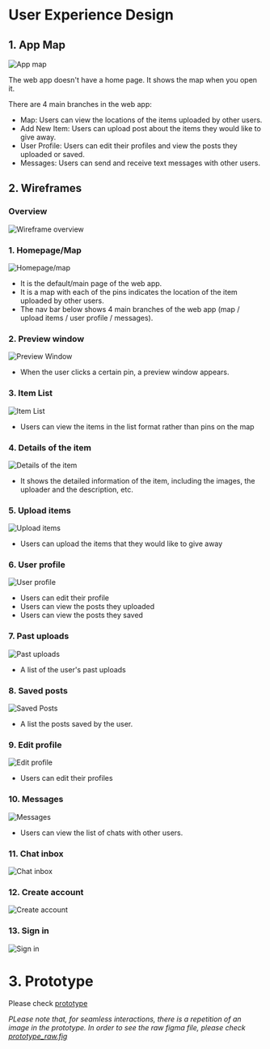 # User Experience Design

## 1. App Map
![App map](ux-design/appmap/appmap.png)

The web app doesn't have a home page. It shows the map when you open it.

There are 4 main branches in the web app:
- Map: Users can view the locations of the items uploaded by other users.
- Add New Item: Users can upload post about the items they would like to give away.
- User Profile: Users can edit their profiles and view the posts they uploaded or saved.
- Messages: Users can send and receive text messages with other users.

## 2. Wireframes
### Overview
![Wireframe overview](ux-design/wireframes/wireframe.png)



### 1. Homepage/Map

![Homepage/map](ux-design/wireframes/Map.png)
- It is the default/main page of the web app.
- It is a map with each of the pins indicates the location of the item uploaded by other users.
- The nav bar below shows 4 main branches of the web app (map / upload items / user profile / messages).

### 2. Preview window
![Preview Window](ux-design/wireframes/PreviewWindow.png)
- When the user clicks a certain pin, a preview window appears.

### 3. Item List
![Item List](ux-design/wireframes/List.png)
- Users can view the items in the list format rather than pins on the map

### 4. Details of the item
![Details of the item](ux-design/wireframes/ItemDetails.png)
- It shows the detailed information of the item, including the images, the uploader and the description, etc.

### 5. Upload items
![Upload items](ux-design/wireframes/UploadItem.png)
- Users can upload the items that they would like to give away

### 6. User profile
![User profile](ux-design/wireframes/UserProfile.png)
- Users can edit their profile
- Users can view the posts they uploaded
- Users can view the posts they saved

### 7. Past uploads
![Past uploads](ux-design/wireframes/PastUploads.png)
- A list of the user's past uploads

### 8. Saved posts
![Saved Posts](ux-design/wireframes/SavedPosts.png)
- A list the posts saved by the user.

### 9. Edit profile
![Edit profile](ux-design/wireframes/EditProfile.png)
- Users can edit their profiles

### 10. Messages
![Messages](ux-design/wireframes/Messages.png)
- Users can view the list of chats with other users.

### 11. Chat inbox
![Chat inbox](ux-design/wireframes/ChatInbox.png)

### 12. Create account
![Create account](ux-design/wireframes/CreateAccount.png)
### 13. Sign in
![Sign in](ux-design/wireframes/Sign-In.png)


# 3. Prototype

Please check [prototype](https://www.figma.com/proto/Ux0FloKCoQX1PC741yCRVs/Mobile-Application?page-id=0%3A1&node-id=5%3A2&viewport=378%2C318%2C0.18&scaling=scale-down&starting-point-node-id=5%3A2)

*PLease note that, for seamless interactions, there is a repetition of an image in the prototype. In order to see the raw figma file, please check [prototype_raw.fig](ux-design/prototype/prototype_raw.fig)*

